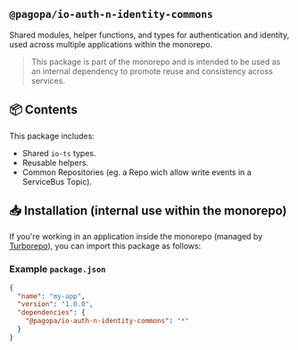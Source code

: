 ## `@pagopa/io-auth-n-identity-commons`

Shared modules, helper functions, and types for authentication and identity, used across multiple applications within the monorepo.

> This package is part of the monorepo and is intended to be used as an internal dependency to promote reuse and consistency across services.

## 📦 Contents

This package includes:
- Shared `io-ts` types.
- Reusable helpers.
- Common Repositories (eg. a Repo wich allow write events in a ServiceBus Topic).

## 📥 Installation (internal use within the monorepo)

If you're working in an application inside the monorepo (managed by [Turborepo](https://turbo.build/repo)), you can import this package as follows:

### Example `package.json`

```json
{
  "name": "my-app",
  "version": "1.0.0",
  "dependencies": {
    "@pagopa/io-auth-n-identity-commons": "*"
  }
}
```